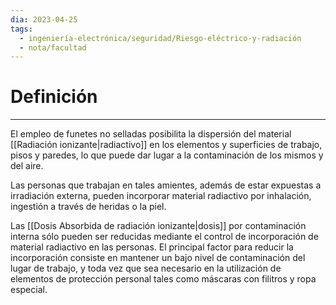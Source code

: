 ```yaml
---
dia: 2023-04-25
tags:
  - ingeniería-electrónica/seguridad/Riesgo-eléctrico-y-radiación
  - nota/facultad
---
```

# Definición
---
El empleo de funetes no selladas posibilita la dispersión del material [[Radiación ionizante|radiactivo]] en los elementos y superficies de trabajo, pisos y paredes, lo que puede dar lugar a la contaminación de los mismos y del aire.

Las personas que trabajan en tales amientes, además de estar expuestas a irradiación externa, pueden incorporar material radiactivo por inhalación, ingestión a través de heridas o la piel.

Las [[Dosis Absorbida de radiación ionizante|dosis]] por contaminación interna sólo pueden ser reducidas mediante el control de incorporación de material radiactivo en las personas. El principal factor para reducir la incorporación consiste en mantener un bajo nivel de contaminación del lugar de trabajo, y toda vez que sea necesario en la utilización de elementos de protección personal tales como máscaras con filitros y ropa especial.